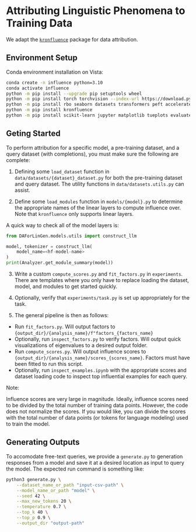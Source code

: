 # Attributing Linguistic Phenomena to Training Data

We adapt the [`kronfluence`](https://github.com/pomonam/kronfluence) package
for data attribution.


## Environment Setup 

Conda environment installation on Vista:

```bash
conda create -n influence python=3.10
conda activate influence
python -m pip install --upgrade pip setuptools wheel
python -m pip install torch torchvision --index-url https://download.pytorch.org/whl/cu124
python -m pip install rbo seaborn datasets transformers peft accelerate langchain-huggingface
python -m pip install kronfluence
python -m pip install scikit-learn jupyter matplotlib tueplots evaluate sentencepiece!=0.1.92 nltk py7zr rouge-score colorama python-dotenv
```

## Geting Started

To perform attribution for a specific model, a pre-training dataset, and a query dataset (with completions), you must make sure the following are complete:

1. Defining some `load_dataset` function in `data/datasets/{dataset}_dataset.py` for both the  pre-training dataset and query dataset. The utility functions in `data/datasets.utils.py` can assist.

2. Define some `load_modules` function in `models/{model}.py` to determine the appropriate names of the linear layers to compute influence over. Note that `kronfluence` only supports linear layers.

A quick way to check all of the model layers is:

```python
from DAForLinGen.models.utils import construct_llm

model, tokenizer = construct_llm(
    model_name=<hf-model-name>
)
print(Analyzer.get_module_summary(model))
```

3. Write a custom `compute_scores.py` and `fit_factors.py` in `experiments`. There are templates where you only have to replace loading the dataset, model, and modules to get started quickly.

4. Optionally, verify that `experiments/task.py` is set up appropriately for the task.

5. The general pipeline is then as follows:
* Run `fit_factors.py`. Will output factors to `{output_dir}/{analysis_name}/f"factors_{factors_name}`
* Optionally, run `inspect_factors.py` to verify factors. Will output quick visualizations of eigenvalues to a desired output folder.
* Run `compute_scores.py`. Will output influence scores to `{output_dir}/{analysis_name}/scores_{scores_name}`. Factors must have been fitted to run this script.
* Optionally, run `inspect_examples.ipynb` with the appropriate scores and dataset loading code to inspect top influential examples
for each query.


Note: 

Influence scores are very large in magnitude. Ideally, influence scores need to be divided by the total number of training data points. However, the code does not normalize the scores. If you would like, you can divide the scores with the total number of data points (or tokens for language modeling) used to train the model.


## Generating Outputs

To accomodate free-text queries, we provide a `generate.py` to generation responses from a model and save it at a desired location as input to query the model. The expected run command is something like:

```bash
python3 generate.py \
    --dataset_name_or_path "input-csv-path" \
    --model_name_or_path "model" \
    --seed 42 \
    --max_new_tokens 20 \
    --temperature 0.7 \
    --top_k 40 \
    --top_p 0.9 \
    --output_dir "output-path"
```